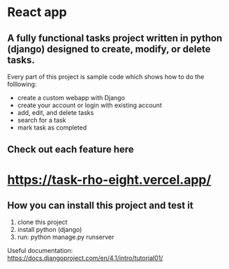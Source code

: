 # React app 

## A fully functional tasks project written in python (django) designed to create, modify, or delete tasks.


Every part of this project is sample code which shows how to do the folllowing:

* create a custom webapp with Django
* create your account or login with existing account
* add, edit, and delete tasks 
* search for a task
* mark task as completed


## Check out each feature here
# https://task-rho-eight.vercel.app/


## How you can install this project and test it
1. clone this project
2. install python (django)
3. run: python manage.py runserver

Useful documentation: https://docs.djangoproject.com/en/4.1/intro/tutorial01/
